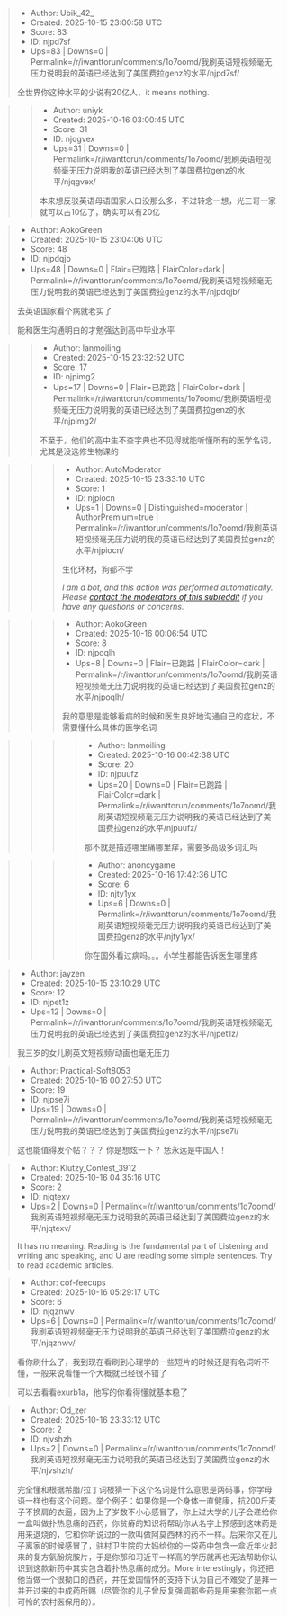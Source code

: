 > - Author: Ubik_42_
> - Created: 2025-10-15 23:00:58 UTC
> - Score: 83
> - ID: njpd7sf
> - Ups=83 | Downs=0 | Permalink=/r/iwanttorun/comments/1o7oomd/我刷英语短视频毫无压力说明我的英语已经达到了美国费拉genz的水平/njpd7sf/
>
> 全世界你这种水平的少说有20亿人，it means nothing.

>> - Author: uniyk
>> - Created: 2025-10-16 03:00:45 UTC
>> - Score: 31
>> - ID: njqgvex
>> - Ups=31 | Downs=0 | Permalink=/r/iwanttorun/comments/1o7oomd/我刷英语短视频毫无压力说明我的英语已经达到了美国费拉genz的水平/njqgvex/
>>
>> 本来想反驳英语母语国家人口没那么多，不过转念一想，光三哥一家就可以占10亿了，确实可以有20亿

> - Author: AokoGreen
> - Created: 2025-10-15 23:04:06 UTC
> - Score: 48
> - ID: njpdqjb
> - Ups=48 | Downs=0 | Flair=已跑路 | FlairColor=dark | Permalink=/r/iwanttorun/comments/1o7oomd/我刷英语短视频毫无压力说明我的英语已经达到了美国费拉genz的水平/njpdqjb/
>
> 去英语国家看个病就老实了
> 
> 能和医生沟通明白的才勉强达到高中毕业水平

>> - Author: lanmoiling
>> - Created: 2025-10-15 23:32:52 UTC
>> - Score: 17
>> - ID: njpimg2
>> - Ups=17 | Downs=0 | Flair=已跑路 | FlairColor=dark | Permalink=/r/iwanttorun/comments/1o7oomd/我刷英语短视频毫无压力说明我的英语已经达到了美国费拉genz的水平/njpimg2/
>>
>> 不至于，他们的高中生不查字典也不见得就能听懂所有的医学名词，尤其是没选修生物课的

>>> - Author: AutoModerator
>>> - Created: 2025-10-15 23:33:10 UTC
>>> - Score: 1
>>> - ID: njpiocn
>>> - Ups=1 | Downs=0 | Distinguished=moderator | AuthorPremium=true | Permalink=/r/iwanttorun/comments/1o7oomd/我刷英语短视频毫无压力说明我的英语已经达到了美国费拉genz的水平/njpiocn/
>>>
>>> 生化环材，狗都不学
>>> 
>>> *I am a bot, and this action was performed automatically. Please [contact the moderators of this subreddit](/message/compose/?to=/r/iwanttorun) if you have any questions or concerns.*

>>> - Author: AokoGreen
>>> - Created: 2025-10-16 00:06:54 UTC
>>> - Score: 8
>>> - ID: njpoqlh
>>> - Ups=8 | Downs=0 | Flair=已跑路 | FlairColor=dark | Permalink=/r/iwanttorun/comments/1o7oomd/我刷英语短视频毫无压力说明我的英语已经达到了美国费拉genz的水平/njpoqlh/
>>>
>>> 我的意思是能够看病的时候和医生良好地沟通自己的症状，不需要懂什么具体的医学名词

>>>> - Author: lanmoiling
>>>> - Created: 2025-10-16 00:42:38 UTC
>>>> - Score: 20
>>>> - ID: njpuufz
>>>> - Ups=20 | Downs=0 | Flair=已跑路 | FlairColor=dark | Permalink=/r/iwanttorun/comments/1o7oomd/我刷英语短视频毫无压力说明我的英语已经达到了美国费拉genz的水平/njpuufz/
>>>>
>>>> 那不就是描述哪里痛哪里痒，需要多高级多词汇吗

>>>> - Author: anoncygame
>>>> - Created: 2025-10-16 17:42:36 UTC
>>>> - Score: 6
>>>> - ID: njty1yx
>>>> - Ups=6 | Downs=0 | Permalink=/r/iwanttorun/comments/1o7oomd/我刷英语短视频毫无压力说明我的英语已经达到了美国费拉genz的水平/njty1yx/
>>>>
>>>> 你在国外看过病吗。。。小学生都能告诉医生哪里疼

> - Author: jayzen
> - Created: 2025-10-15 23:10:29 UTC
> - Score: 12
> - ID: njpet1z
> - Ups=12 | Downs=0 | Permalink=/r/iwanttorun/comments/1o7oomd/我刷英语短视频毫无压力说明我的英语已经达到了美国费拉genz的水平/njpet1z/
>
> 我三岁的女儿刷英文短视频/动画也毫无压力

> - Author: Practical-Soft8053
> - Created: 2025-10-16 00:27:50 UTC
> - Score: 19
> - ID: njpse7i
> - Ups=19 | Downs=0 | Permalink=/r/iwanttorun/comments/1o7oomd/我刷英语短视频毫无压力说明我的英语已经达到了美国费拉genz的水平/njpse7i/
>
> 这也能值得发个帖？？？ 你是想炫一下？ 恁永远是中国人！

> - Author: Klutzy_Contest_3912
> - Created: 2025-10-16 04:35:16 UTC
> - Score: 2
> - ID: njqtexv
> - Ups=2 | Downs=0 | Permalink=/r/iwanttorun/comments/1o7oomd/我刷英语短视频毫无压力说明我的英语已经达到了美国费拉genz的水平/njqtexv/
>
> It has no meaning. Reading is the fundamental part of Listening and writing and speaking, and U are reading some simple sentences. Try to read academic articles.

> - Author: cof-feecups
> - Created: 2025-10-16 05:29:17 UTC
> - Score: 6
> - ID: njqznwv
> - Ups=6 | Downs=0 | Permalink=/r/iwanttorun/comments/1o7oomd/我刷英语短视频毫无压力说明我的英语已经达到了美国费拉genz的水平/njqznwv/
>
> 看你刷什么了，我到现在看刷到心理学的一些短片的时候还是有名词听不懂，一般来说看懂一个大概就已经很不错了
> 
> 可以去看看exurb1a，他写的你看得懂就基本稳了

> - Author: Od_zer
> - Created: 2025-10-16 23:33:12 UTC
> - Score: 2
> - ID: njvshzh
> - Ups=2 | Downs=0 | Permalink=/r/iwanttorun/comments/1o7oomd/我刷英语短视频毫无压力说明我的英语已经达到了美国费拉genz的水平/njvshzh/
>
> 完全懂和根据希腊/拉丁词根猜一下这个名词是什么意思是两码事，你学母语一样也有这个问题。举个例子：如果你是一个身体一直健康，抗200斤麦子不换肩的衣逼，因为上了岁数不小心感冒了，你上过大学的儿子会递给你一盒叫做扑热息痛的西药，你贫瘠的知识将帮助你从名字上预感到这味药是用来退烧的，它和你听说过的一款叫做阿莫西林的药不一样。后来你又在儿子离家的时候感冒了，驻村卫生院的大妈给你的一袋药中包含一盒近年火起来的复方氨酚烷胺片，于是你那和习近平一样高的学历就再也无法帮助你认识到这款新药中其实包含着扑热息痛的成分。More interestingly，你还把他当做一个很拗口的西药，并在爱国情怀的支持下认为自己不难受了是拜一并开过来的中成药所赐（尽管你的儿子曾反复强调那些药是用来套你那一点可怜的农村医保用的）。
